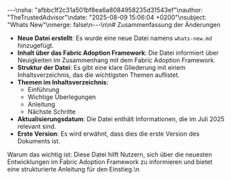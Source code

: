 ---\nsha: "afbbc1f2c31a501bf8ea6a8084958235d31543ef"\nauthor: "TheTrustedAdvisor"\ndate: "2025-08-09 15:06:04 +0200"\nsubject: "Whats New"\nmerge: false\n---\n\n# Zusammenfassung der Änderungen

- **Neue Datei erstellt**: Es wurde eine neue Datei namens `whats-new.md` hinzugefügt.
- **Inhalt über das Fabric Adoption Framework**: Die Datei informiert über Neuigkeiten im Zusammenhang mit dem Fabric Adoption Framework.
- **Struktur der Datei**: Es gibt eine klare Gliederung mit einem Inhaltsverzeichnis, das die wichtigsten Themen auflistet.
- **Themen im Inhaltsverzeichnis**:
  - Einführung
  - Wichtige Überlegungen
  - Anleitung
  - Nächste Schritte
- **Aktualisierungsdatum**: Die Datei enthält Informationen, die im Juli 2025 relevant sind.
- **Erste Version**: Es wird erwähnt, dass dies die erste Version des Dokuments ist.

Warum das wichtig ist: Diese Datei hilft Nutzern, sich über die neuesten Entwicklungen im Fabric Adoption Framework zu informieren und bietet eine strukturierte Anleitung für den Einstieg.\n